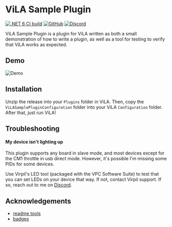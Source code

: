 # ViLA Sample Plugin

[![.NET 6 CI build](https://github.com/charliefoxtwo/ViLA-Sample-Plugin/actions/workflows/ci-build.yml/badge.svg?branch=develop)](https://github.com/charliefoxtwo/ViLA-Sample-Plugin/actions/workflows/ci-build.yml)
[![GitHub](https://img.shields.io/github/license/charliefoxtwo/ViLA-Sample-Plugin?style=flat-square)](LICENSE)
[![Discord](https://img.shields.io/discord/840762843917582347?style=flat-square)](https://discord.gg/rWAF3AdsKT)

ViLA Sample Plugin is a plugin for ViLA written as both a small demonstration of how to write a plugin, as well as a tool for testing to verify that ViLA works as expected.


## Demo

![Demo](https://thumbs.gfycat.com/NervousColdBrontosaurus-size_restricted.gif)


## Installation

Unzip the release into your `Plugins` folder in ViLA. Then, copy the `ViLASamplePluginConfiguration` folder into your ViLA `Configuration` folder. After that, just run ViLA!


## Troubleshooting

#### My device isn't lighting up

This plugin supports any board in slave mode, and most devices except for the CM1 throttle in usb direct mode. However, it's possible I'm missing some PIDs for some devices.

Use Virpil's LED tool (packaged with the VPC Software Suite) to test that you can set LEDs on your device that way. If not, contact Virpil support. If so, reach out to me on [Discord](https://discord.gg/rWAF3AdsKT).


## Acknowledgements

- [readme tools](https://readme.so)
- [badges](https://shields.io)
